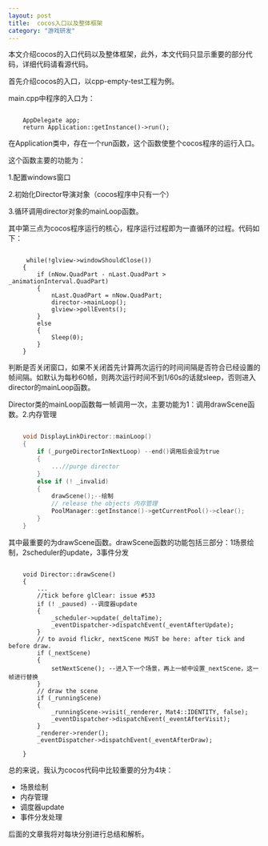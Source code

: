 ```yaml
---
layout: post
title:  cocos入口以及整体框架
category: "游戏研发"
---
```


本文介绍cocos的入口代码以及整体框架，此外，本文代码只显示重要的部分代码，详细代码请看源代码。

首先介绍cocos的入口，以cpp-empty-test工程为例。

main.cpp中程序的入口为：

```

	AppDelegate app;
	return Application::getInstance()->run();

```

在Application类中，存在一个run函数，这个函数使整个cocos程序的运行入口。

这个函数主要的功能为：

1.配置windows窗口

2.初始化Director导演对象（cocos程序中只有一个）

3.循环调用director对象的mainLoop函数。

其中第三点为cocos程序运行的核心，程序运行过程即为一直循环的过程。代码如下：

```

	 while(!glview->windowShouldClose())
	{
	    if (nNow.QuadPart - nLast.QuadPart > _animationInterval.QuadPart)
	    {
	        nLast.QuadPart = nNow.QuadPart;
	        director->mainLoop();
	        glview->pollEvents();
	    }
	    else
	    {
	        Sleep(0);
	    }
	}

```

判断是否关闭窗口，如果不关闭首先计算两次运行的时间间隔是否符合已经设置的帧间隔。如默认为每秒60帧，则两次运行时间不到1/60s的话就sleep，否则进入director的mainLoop函数。

Director类的mainLoop函数每一帧调用一次，主要功能为1：调用drawScene函数。2.内存管理

```C

	void DisplayLinkDirector::mainLoop()
	{
	    if (_purgeDirectorInNextLoop) --end()调用后会设为true
	    {
	        ...//purge director
	    }
	    else if (! _invalid)
	    {
	        drawScene();--绘制
	        // release the objects 内存管理
	        PoolManager::getInstance()->getCurrentPool()->clear();
	    }
	}
```

其中最重要的为drawScene函数。drawScene函数的功能包括三部分：1场景绘制，2scheduler的update，3事件分发

```

	void Director::drawScene()
	{
	    ...
	    //tick before glClear: issue #533
	    if (! _paused) --调度器update
	    {
	        _scheduler->update(_deltaTime);
	        _eventDispatcher->dispatchEvent(_eventAfterUpdate);
	    }
	    // to avoid flickr, nextScene MUST be here: after tick and before draw.
	    if (_nextScene)
	    {
	        setNextScene(); --进入下一个场景，再上一帧中设置_nextScene，这一帧进行替换
	    }
	    // draw the scene
	    if (_runningScene)
	    {
	        _runningScene->visit(_renderer, Mat4::IDENTITY, false);
	        _eventDispatcher->dispatchEvent(_eventAfterVisit);
	    }
	    _renderer->render();
	    _eventDispatcher->dispatchEvent(_eventAfterDraw);
	
	}
```

总的来说，我认为cocos代码中比较重要的分为4块：

- 场景绘制
- 内存管理
- 调度器update
- 事件分发处理

后面的文章我将对每块分别进行总结和解析。
